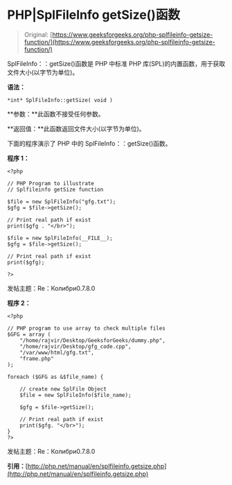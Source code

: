 # PHP|SplFileInfo getSize()函数

> Original: [https://www.geeksforgeeks.org/php-splfileinfo-getsize-function/](https://www.geeksforgeeks.org/php-splfileinfo-getsize-function/)

SplFileInfo：：getSize()函数是 PHP 中标准 PHP 库(SPL)的内置函数，用于获取文件大小(以字节为单位)。

**语法：**

```
*int* SplFileInfo::getSize( void )
```

**参数：**此函数不接受任何参数。

**返回值：**此函数返回文件大小(以字节为单位)。

下面的程序演示了 PHP 中的 SplFileInfo：：getSize()函数。

**程序 1：**

```
<?php

// PHP Program to illustrate 
// Splfileinfo getSize function

$file = new SplFileInfo("gfg.txt");
$gfg = $file->getSize();

// Print real path if exist
print($gfg . "</br>");

$file = new SplFileInfo(__FILE__);
$gfg = $file->getSize();

// Print real path if exist
print($gfg);

?>
```

发帖主题：Re：Колибри0.7.8.0

**程序 2：**

```
<?php

// PHP program to use array to check multiple files
$GFG = array (
    "/home/rajvir/Desktop/GeeksforGeeks/dummy.php",
    "/home/rajvir/Desktop/gfg_code.cpp",
    "/var/www/html/gfg.txt",
    "frame.php"
);

foreach ($GFG as &$file_name) {

    // create new SplFile Object
    $file = new SplFileInfo($file_name);

    $gfg = $file->getSize();

    // Print real path if exist
    print($gfg. "</br>");
}
?>
```

发帖主题：Re：Колибри0.7.8.0

**引用：**[http://php.net/manual/en/splfileinfo.getsize.php](http://php.net/manual/en/splfileinfo.getsize.php)